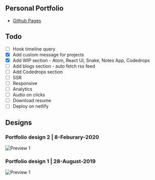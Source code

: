 ## Personal Portfolio

- [Github Pages](https://318097.github.io/portfolio/)

## Todo

- [ ] Hook timeline query
- [x] Add custom message for projects
- [x] Add WIP section - Atom, React UI, Snake, Notes App, Codedrops
- [ ] Add blogs section - auto fetch rss feed
- [ ] Add Codedrops section
- [ ] SSR
- [ ] Responsive
- [ ] Analytics
- [ ] Audio on clicks
- [ ] Download resume
- [ ] Deploy on netlify

## Designs

### Portfolio design 2 | 8-Feburary-2020

![Preview 1](designs/portfolio-v2-8-feb-2020.gif)

### Portfolio design 1 | 28-August-2019

![Preview 1](designs/portfolio-v1-28-aug-2019.gif)
